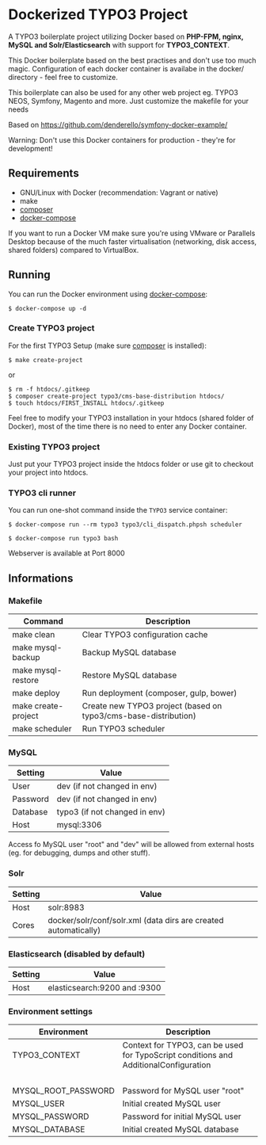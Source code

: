 # Dockerized TYPO3 Project

A TYPO3 boilerplate project utilizing Docker based on
**PHP-FPM, nginx, MySQL and Solr/Elasticsearch** with support for **TYPO3_CONTEXT**.

This Docker boilerplate based on the best practises and don't use too much magic.
Configuration of each docker container is availabe in the docker/ directory - feel free to customize.

This boilerplate can also be used for any other web project eg. TYPO3 NEOS, Symfony, Magento and more.
Just customize the makefile for your needs

Based on https://github.com/denderello/symfony-docker-example/

Warning: Don't use this Docker containers for production - they're for development!


## Requirements

- GNU/Linux with Docker (recommendation: Vagrant or native)
- make
- [composer](https://getcomposer.org/)
- [docker-compose](https://github.com/docker/compose)

If you want to run a Docker VM make sure you're using VMware or Parallels Desktop because of
the much faster virtualisation (networking, disk access, shared folders) compared to VirtualBox.


## Running

You can run the Docker environment using [docker-compose](https://github.com/docker/compose):

    $ docker-compose up -d

### Create TYPO3 project

For the first TYPO3 Setup (make sure [composer](https://getcomposer.org/) is installed):

    $ make create-project

or

    $ rm -f htdocs/.gitkeep
    $ composer create-project typo3/cms-base-distribution htdocs/
    $ touch htdocs/FIRST_INSTALL htdocs/.gitkeep


Feel free to modify your TYPO3 installation in your htdocs (shared folder of Docker),
most of the time there is no need to enter any Docker container.


### Existing TYPO3 project

Just put your TYPO3 project inside the htdocs folder or use git to checkout your project into htdocs.


### TYPO3 cli runner

You can run one-shot command inside the `TYPO3` service container:

    $ docker-compose run --rm typo3 typo3/cli_dispatch.phpsh scheduler

    $ docker-compose run typo3 bash

Webserver is available at Port 8000


## Informations


### Makefile

Command                | Description
---------------------- | -------------------------------
make clean             | Clear TYPO3 configuration cache
make mysql-backup      | Backup MySQL database
make mysql-restore     | Restore MySQL database
make deploy            | Run deployment (composer, gulp, bower)
make create-project    | Create new TYPO3 project (based on typo3/cms-base-distribution)
make scheduler         | Run TYPO3 scheduler


### MySQL

Setting       | Value
------------- | -------------
User          | dev (if not changed in env)
Password      | dev (if not changed in env)
Database      | typo3 (if not changed in env)
Host          | mysql:3306

Access fo MySQL user "root" and "dev" will be allowed from external hosts (eg. for debugging, dumps and other stuff).


### Solr

Setting       | Value
------------- | -------------
Host          | solr:8983
Cores         | docker/solr/conf/solr.xml (data dirs are created automatically)

### Elasticsearch (disabled by default)

Setting       | Value
------------- | -------------
Host          | elasticsearch:9200 and :9300

### Environment settings

Environment           | Description
--------------------- | -------------
TYPO3_CONTEXT         | Context for TYPO3, can be used for TypoScript conditions and AdditionalConfiguration
<br>                  |
MYSQL_ROOT_PASSWORD   | Password for MySQL user "root"
MYSQL_USER            | Initial created MySQL user
MYSQL_PASSWORD        | Password for initial MySQL user
MYSQL_DATABASE        | Initial created MySQL database
